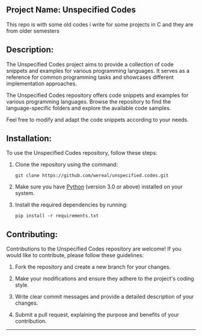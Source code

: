 
## Project Name: Unspecified Codes

This repo is with some old codes i write for some projects in C and they are from older semesters

## Description:
The Unspecified Codes project aims to provide a collection of code snippets and examples for various programming languages. It serves as a reference for common programming tasks and showcases different implementation approaches.

The Unspecified Codes repository offers code snippets and examples for various programming languages. Browse the repository to find the language-specific folders and explore the available code samples.

Feel free to modify and adapt the code snippets according to your needs.


## Installation:
To use the Unspecified Codes repository, follow these steps:

1. Clone the repository using the command:
   ```
   git clone https://github.com/wereal/unspecified.codes.git
   ```

2. Make sure you have [Python](https://www.python.org/) (version 3.0 or above) installed on your system.

3. Install the required dependencies by running:
   ```
   pip install -r requirements.txt
   ```


## Contributing:
Contributions to the Unspecified Codes repository are welcome! If you would like to contribute, please follow these guidelines:

1. Fork the repository and create a new branch for your changes.

2. Make your modifications and ensure they adhere to the project's coding style.

3. Write clear commit messages and provide a detailed description of your changes.

4. Submit a pull request, explaining the purpose and benefits of your contribution.

---
